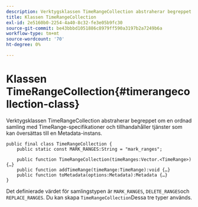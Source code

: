 ```yaml
---
description: Verktygsklassen TimeRangeCollection abstraherar begreppet om en ordnad samling med TimeRange-specifikationer och tillhandahåller tjänster som kan översättas till en Metadata-instans.
title: Klassen TimeRangeCollection
exl-id: 2e5160b0-2254-4a40-8c32-fe3e05b9fc30
source-git-commit: be43bbbd1051886c8979ff590a3197b2a7249b6a
workflow-type: tm+mt
source-wordcount: '70'
ht-degree: 0%

---
```


# Klassen TimeRangeCollection{#timerangecollection-class}

Verktygsklassen TimeRangeCollection abstraherar begreppet om en ordnad samling med TimeRange-specifikationer och tillhandahåller tjänster som kan översättas till en Metadata-instans.

<!--<a id="section_D87AA7BC628D458DAB12D5247AD34B41"></a>-->

```
public final class TimeRangeCollection { 
    public static const MARK_RANGES:String = "mark_ranges"; 
  
    public function TimeRangeCollection(timeRanges:Vector.<TimeRange>) {…} 
    public function addTimeRange(timeRange:TimeRange):void {…} 
    public function toMetadata(options:Metadata):Metadata {…} 
}
```

Det definierade värdet för samlingstypen är `MARK_RANGES`, `DELETE_RANGES`och `REPLACE_RANGES`. Du kan skapa `TimeRangeCollection`Dessa tre typer används.
